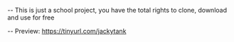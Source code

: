 -- This is just a school project, you have the total rights to clone, download and use for free

-- Preview: https://tinyurl.com/jackytank
